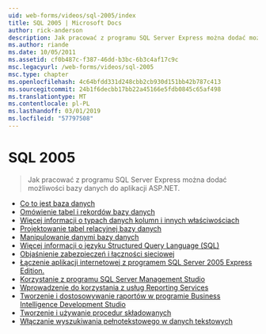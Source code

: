 ```yaml
---
uid: web-forms/videos/sql-2005/index
title: SQL 2005 | Microsoft Docs
author: rick-anderson
description: Jak pracować z programu SQL Server Express można dodać możliwości bazy danych do aplikacji ASP.NET.
ms.author: riande
ms.date: 10/05/2011
ms.assetid: cf0b487c-f387-46dd-b3bc-6b3c4af17c9c
msc.legacyurl: /web-forms/videos/sql-2005
msc.type: chapter
ms.openlocfilehash: 4c64bfdd331d248cbb2cb930d151bb42b787c413
ms.sourcegitcommit: 24b1f6decbb17bb22a45166e5fdb0845c65af498
ms.translationtype: MT
ms.contentlocale: pl-PL
ms.lasthandoff: 03/01/2019
ms.locfileid: "57797508"
---
```

<a name="sql-2005"></a>SQL 2005
====================
> Jak pracować z programu SQL Server Express można dodać możliwości bazy danych do aplikacji ASP.NET.


- [Co to jest baza danych](what-is-a-database.md)
- [Omówienie tabel i rekordów bazy danych](understanding-database-tables-and-records.md)
- [Więcej informacji o typach danych kolumn i innych właściwościach](more-about-column-data-types-and-other-properties.md)
- [Projektowanie tabel relacyjnej bazy danych](designing-relational-database-tables.md)
- [Manipulowanie danymi bazy danych](manipulating-database-data.md)
- [Więcej informacji o języku Structured Query Language (SQL)](more-structured-query-language.md)
- [Objaśnienie zabezpieczeń i łączności sieciowej](understanding-security-and-network-connectivity.md)
- [Łączenie aplikacji internetowej z programem SQL Server 2005 Express Edition.](connecting-your-web-application-to-sql-server-2005-express-edition.md)
- [Korzystanie z programu SQL Server Management Studio](using-sql-server-management-studio.md)
- [Wprowadzenie do korzystania z usług Reporting Services](getting-started-with-reporting-services.md)
- [Tworzenie i dostosowywanie raportów w programie Business Intelligence Development Studio](building-and-customizing-reports-in-business-intelligence-development-studio.md)
- [Tworzenie i używanie procedur składowanych](creating-and-using-stored-procedures.md)
- [Włączanie wyszukiwania pełnotekstowego w danych tekstowych](enabling-full-text-search-in-your-text-data.md)
